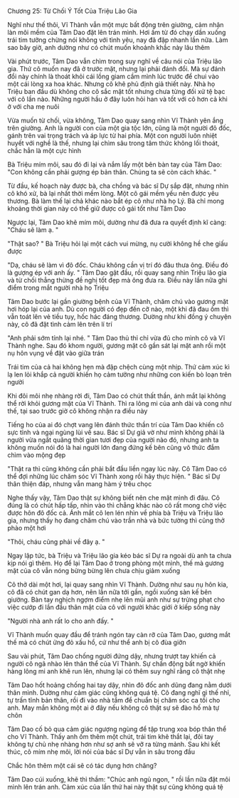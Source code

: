




Chương 25: Từ Chối Ý Tốt Của Triệu Lão Gia

Nghĩ như thế thôi, Vĩ Thành vẫn một mực bất động trên giường, cảm nhận làn môi mềm của Tâm Dao đặt lên trán mình. Hơi ấm từ đó chạy dần xuống trái tim tưởng chừng nói không với tình yêu, nay đã đập nhanh lần nữa. Làm sao bây giờ, anh dường như có chút muốn khoảnh khắc này lâu thêm

Vài phút trước, Tâm Dao vẫn chìm trong suy nghĩ về câu nói của Triệu lão gia. Thứ cô muốn nay đã ở trước mặt, nhưng lại phải đánh đổi. Mà sự đánh đổi này chính là thoát khỏi cái lồng giam cầm mình lúc trước để chui vào một cái lòng xa hoa khác. Nhưng cô khẽ phủ định giả thiết này. Nhà họ Triệu ban đầu dù không cho cô sắc mặt tốt nhưng chưa từng đối xử tệ bạc với cô lần nào. Những người hầu ở đây luôn hỏi han và tốt với cô hơn cả khi ở với cha mẹ nuôi

Vừa muốn từ chối, vừa không, Tâm Dao quay sang nhìn Vĩ Thành yên ắng trên giường. Anh là người con của một gia tộc lớn, cũng là một người đô đốc, gánh trên vai trọng trách và áp lực từ hai phía. Một con người luôn nhiệt huyết với nghề là thế, nhưng lại chìm sâu trong tâm thức không lối thoát, chắc hẳn là một cực hình

Bà Triệu mím môi, sau đó đi lại và nắm lấy một bên bàn tay của Tâm Dao: "Con không cần phải gượng ép bản thân. Chúng ta sẽ còn cách khác. "

Từ đầu, kế hoạch này được bà, cha chồng và bác sĩ Dự sắp đặt, nhưng nhìn cô khó xử, bà lại nhất thời mềm lòng. Một cô gái mềm yếu nên được yêu thương. Bà làm thế lại chả khác nào bắt ép cô như nhà họ Lý. Bà chỉ mong khoảng thời gian này có thể giữ được cô gái tốt như Tâm Dao

Ngược lại, Tâm Dao khẽ mím môi, dường như đã đưa ra quyết định kĩ càng: "Cháu sẽ làm ạ. "

"Thật sao? " Bà Triệu hỏi lại một cách vui mừng, nụ cười không hề che giấu được

"Dạ, cháu sẽ làm vì đô đốc. Cháu không cần vị trí đó đâu thưa ông. Điều đó là gượng ép với anh ấy. " Tâm Dao gật đầu, rồi quay sang nhìn Triệu lão gia và từ chối thẳng thừng đề nghị tốt đẹp mà ông đưa ra. Điều này lần nữa ghi điểm trong mắt người nhà họ Triệu

Tâm Dao bước lại gần giường bệnh của Vĩ Thành, chăm chú vào gương mặt hơi hóp lại của anh. Dù con người có đẹp đến cỡ nào, một khi đã đau ốm thì vẫn toát lên vẻ tiều tụy, hốc hác đáng thương. Dường như khi đồng ý chuyện này, cô đã đặt tình cảm lên trên lí trí

"Anh phải sớm tỉnh lại nhé. " Tâm Dao thủ thỉ chỉ vừa đủ cho mình cô và Vĩ Thành nghe. Sau đó khom người, gương mặt cô gần sát lại mặt anh rồi một nụ hôn vụng về đặt vào giữa trán

Trái tim của cả hai không hẹn mà đập chệch cùng một nhịp. Thứ cảm xúc kì lạ len lỏi khắp cả người khiến họ cảm tưởng như những con kiến bò loạn trên người

Khi đôi môi nhẹ nhàng rời đi, Tâm Dao có chút thất thần, ánh mắt lại không thể rời khỏi gương mặt của Vĩ Thành. Thì ra lông mi của anh dài và cong như thế, tại sao trước giờ cô không nhận ra điều này

Tiếng ho của ai đó chợt vang lên đánh thức thần trí của Tâm Dao khiến cô sực tỉnh và ngại ngùng lùi về sau. Bác sĩ Dự giả vờ như mình không phải là người vừa ngắt quãng thời gian tươi đẹp của người nào đó, nhưng anh ta không muốn nói đó là hai người lớn đang đứng kế bên cũng vô thức đắm chìm vào mộng đẹp


"Thật ra thì cũng không cần phải bắt đầu liền ngay lúc này. Cô Tâm Dao có thể đợi những lúc chăm sóc Vĩ Thành xong rồi hãy thực hiện. " Bác sĩ Dự thân thiện đáp, nhưng vẫn mang hàm ý trêu chọc

Nghe thấy vậy, Tâm Dao thật sự không biết nên che mặt mình đi đâu. Cô đúng là có chút hấp tấp, nhìn vào thì chẳng khác nào cô rất mong chờ việc được hôn đô đốc cả. Ánh mắt cô len lén nhìn về phía bà Triệu và Triệu lão gia, nhưng thấy họ đang chăm chú vào trần nhà và bức tường thì cũng thở phào một hơi

"Thôi, cháu cũng phải về đây ạ. "

Ngay lập tức, bà Triệu và Triệu lão gia kéo bác sĩ Dự ra ngoài dù anh ta chưa kịp nói gì thêm. Họ để lại Tâm Dao ở trong phòng một mình, thế mà gương mặt của cô vẫn nóng bừng bừng lên chưa chịu giảm xuống

Cô thở dài một hơi, lại quay sang nhìn Vĩ Thành. Dường như sau nụ hôn kia, cô đã có chút gan dạ hơn, nên lần nữa tới gần, ngồi xuống sàn kế bên giường. Bàn tay nghịch ngợm điểm nhẹ lên mũi anh như sự trừng phạt cho việc cướp đi lần đầu thân mật của cô với người khác giới ở kiếp sống này

"Người nhà anh rất lo cho anh đấy. "

Vĩ Thành muốn quay đầu để tránh ngón tay càn rỡ của Tâm Dao, gương mắt thế mà có chút ửng đỏ xấu hổ, cứ như thể anh bị cô đùa giỡn

Sau vài phút, Tâm Dao chống người đứng dậy, nhưng trượt tay khiến cả người cô ngã nhào lên thân thể của Vĩ Thành. Sự chấn động bất ngờ khiến hàng lông mi anh khẽ run lên, nhưng lại có thêm suy nghĩ rằng cô thật nhẹ

Tâm Dao hốt hoảng chống hai tay dậy, nhìn đô đốc anh dũng đang nằm dưới thân mình. Dường như cảm giác cũng không quá tệ. Cô đang nghĩ gì thế nhỉ, tự trấn tĩnh bản thân, rồi đi vào nhà tắm để chuẩn bị chăm sóc ca tối cho anh. May mắn không một ai ở đây nếu không cô thật sự sẽ đào hố mà tự chôn

Tâm Dao cố bỏ qua cảm giác ngượng ngùng để tập trung xoa bóp thân thể cho Vĩ Thành. Thấy anh ốm thêm một chút, trái tim khẽ thắt lại, đôi tay không tự chủ nhẹ nhàng hơn như sợ anh sẽ vỡ ra từng mảnh. Sau khi kết thúc, cô mím nhẹ môi, lời nói của bác sĩ Dự vẫn in sâu trong đầu

Chắc hôn thêm một cái sẽ có tác dụng hơn chăng?

Tâm Dao cúi xuống, khẽ thì thầm: "Chúc anh ngủ ngon, " rồi lần nữa đặt môi mình lên trán anh. Cảm xúc của lần thứ hai này thật sự cũng không quá tệ




